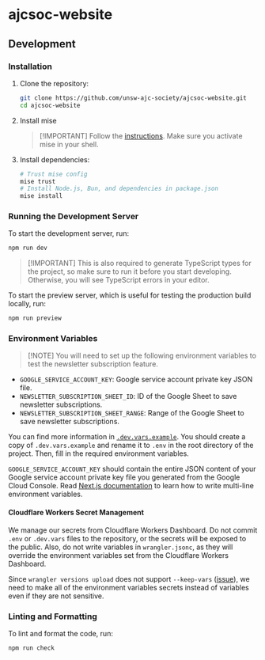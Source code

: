 # ajcsoc-website

## Development

### Installation

1. Clone the repository:

    ```bash
    git clone https://github.com/unsw-ajc-society/ajcsoc-website.git
    cd ajcsoc-website
    ```

2. Install mise

    > [\!IMPORTANT]
    > Follow the [instructions](https://mise.jdx.dev/getting-started.html). Make sure you activate mise in your shell.

3. Install dependencies:

    ```bash
    # Trust mise config
    mise trust
    # Install Node.js, Bun, and dependencies in package.json
    mise install
    ```

### Running the Development Server

To start the development server, run:

```bash
npm run dev
```

> [\!IMPORTANT]
> This is also required to generate TypeScript types for the project, so make sure to run it before you start developing. Otherwise, you will see TypeScript errors in your editor.

To start the preview server, which is useful for testing the production build locally, run:

```bash
npm run preview
```

### Environment Variables

> [\!NOTE]
> You will need to set up the following environment variables to test the newsletter subscription feature.

- `GOOGLE_SERVICE_ACCOUNT_KEY`: Google service account private key JSON file.
- `NEWSLETTER_SUBSCRIPTION_SHEET_ID`: ID of the Google Sheet to save newsletter subscriptions.
- `NEWSLETTER_SUBSCRIPTION_SHEET_RANGE`: Range of the Google Sheet to save newsletter subscriptions.

You can find more information in [`.dev.vars.example`](.dev.vars.example).
You should create a copy of `.dev.vars.example` and rename it to `.env` in the root directory of the project. Then, fill in the required environment variables.

`GOOGLE_SERVICE_ACCOUNT_KEY` should contain the entire JSON content of your Google service account private key file you generated from the Google Cloud Console.
Read [Next.js documentation](https://nextjs.org/docs/app/building-your-application/configuring/environment-variables) to learn how to write multi-line environment variables.

#### Cloudflare Workers Secret Management

We manage our secrets from Cloudflare Workers Dashboard.
Do not commit `.env` or `.dev.vars` files to the repository, or the secrets will be exposed to the public.
Also, do not write variables in `wrangler.jsonc`, as they will override the environment variables set from the Cloudflare Workers Dashboard.

Since `wrangler versions upload` does not support `--keep-vars` ([issue](https://github.com/cloudflare/workers-sdk/issues/7654)), we need to make all of the environment variables secrets instead of variables even if they are not sensitive.

### Linting and Formatting

To lint and format the code, run:

```bash
npm run check
```
